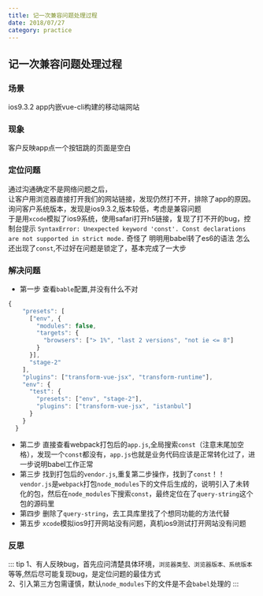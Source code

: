 ```yaml
---
title: 记一次兼容问题处理过程
date: 2018/07/27
category: practice
---
```


## 记一次兼容问题处理过程
### 场景
ios9.3.2 app内嵌vue-cli构建的移动端网站
### 现象
客户反映app点一个按钮跳的页面是空白
### 定位问题
通过沟通确定不是网络问题之后，  
让客户用浏览器直接打开我们的网站链接，发现仍然打不开，排除了app的原因。  
询问客户系统版本，发现是ios9.3.2,版本较低，考虑是兼容问题  
于是用`xcode`模拟了ios9系统，使用safari打开h5链接，复现了打不开的bug，控制台提示 
`SyntaxError: Unexpected keyword 'const'. Const declarations are not supported in strict mode.`
奇怪了 明明用babel转了es6的语法  怎么还出现了`const`,不过好在问题是锁定了，基本完成了一大步
### 解决问题
- 第一步  查看`bable`配置,并没有什么不对
```javascript
{
    "presets": [
      ["env", {
        "modules": false,
        "targets": {
          "browsers": ["> 1%", "last 2 versions", "not ie <= 8"]
        }
      }],
      "stage-2"
    ],
    "plugins": ["transform-vue-jsx", "transform-runtime"],
    "env": {
      "test": {
        "presets": ["env", "stage-2"],
        "plugins": ["transform-vue-jsx", "istanbul"]
      }
    }
  }
```
- 第二步  直接查看webpack打包后的`app.js`,全局搜索`const`（注意末尾加空格），发现一个`const`都没有，`app.js`也就是业务代码应该是正常转化过了，进一步说明babel工作正常
- 第三步 找到打包后的`vendor.js`,重复第二步操作，找到了`const`！！`vendor.js`是`webpack`打包`node_modules`下的文件后生成的，说明引入了未转化的包，然后在`node_modules`下搜索`const`，最终定位在了`query-string`这个包的源码里
- 第四步 删除了`query-string`，去工具库里找了个想同功能的方法代替
- 第五步 `xcode`模拟ios9打开网站没有问题，真机ios9测试打开网站没有问题

### 反思

::: tip
1、有人反映bug，首先应问清楚具体环境，`浏览器类型、浏览器版本、系统版本`等等,然后尽可能复现bug，是定位问题的最佳方式  
2、引入第三方包需谨慎，默认`node_modules`下的文件是不会`babel`处理的
:::










